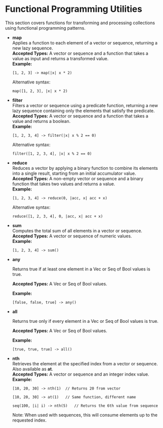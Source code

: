 # Functional Programming Utilities

This section covers functions for transforming and processing collections using functional programming patterns.

- **map**  
  Applies a function to each element of a vector or sequence, returning a new lazy sequence.  
  **Accepted Types:** A vector or sequence and a function that takes a value as input and returns a transformed value.  
  **Example:**  

  ```bm
  [1, 2, 3] -> map(|x| x * 2)
  ```

  Alternative syntax:

  ```bm
  map([1, 2, 3], |x| x * 2)
  ```

- **filter**  
  Filters a vector or sequence using a predicate function, returning a new lazy sequence containing only the elements that satisfy the predicate.  
  **Accepted Types:** A vector or sequence and a function that takes a value and returns a boolean.  
  **Example:**  

  ```bm
  [1, 2, 3, 4] -> filter(|x| x % 2 == 0)
  ```

  Alternative syntax:

  ```bm
  filter([1, 2, 3, 4], |x| x % 2 == 0)
  ```

- **reduce**  
  Reduces a vector by applying a binary function to combine its elements into a single result, starting from an initial accumulator value.  
  **Accepted Types:** A non-empty vector or sequence and a binary function that takes two values and returns a value.  
  **Example:**  

  ```bm
  [1, 2, 3, 4] -> reduce(0, |acc, x| acc + x)
  ```

  Alternative syntax:

  ```bm
  reduce([1, 2, 3, 4], 0, |acc, x| acc + x)
  ```

- **sum**  
  Computes the total sum of all elements in a vector or sequence.  
  **Accepted Types:** A vector or sequence of numeric values.  
  **Example:**  

  ```bm
  [1, 2, 3, 4] -> sum()
  ```

- **any**

  Returns true if at least one element in a Vec or Seq of Bool values is true.

  **Accepted Types:** A Vec or Seq of Bool values.

  **Example:**

  ```bm
  [false, false, true] -> any()
  ```

- **all**

  Returns true only if every element in a Vec or Seq of Bool values is true.

  **Accepted Types:** A Vec or Seq of Bool values.

  **Example:**

  ```bm
  [true, true, true] -> all()
  ```

- **nth**  
  Retrieves the element at the specified index from a vector or sequence. Also available as **at**.  
  **Accepted Types:** A vector or sequence and an integer index value.  
  **Example:**

  ```bm
  [10, 20, 30] -> nth(1)  // Returns 20 from vector
  ```

  ```bm
  [10, 20, 30] -> at(1)   // Same function, different name
  ```

  ```bm
  seq(100, |i| i) -> nth(5)   // Returns the 6th value from sequence
  ```

  Note: When used with sequences, this will consume elements up to the requested index.
